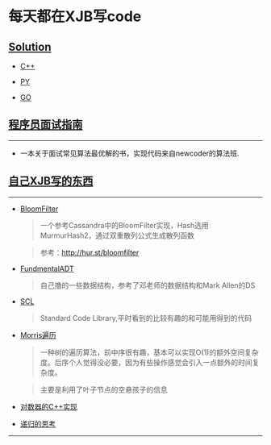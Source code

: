 # 每天都在XJB写code

## [Solution](Solution)

+ [C++](Solution/CPP)


+ [PY](Solution/PY)

+ [GO](Solution/Go)

## [程序员面试指南](CodingInterviewGuide)
---
+ 一本关于面试常见算法最优解的书，实现代码来自newcoder的算法班.

## [自己XJB写的东西](XJBX)
---

+ [BloomFilter](XJBX/Bloomfilter)

    > 一个参考Cassandra中的BloomFilter实现，Hash选用MurmurHash2，通过双重散列公式生成散列函数
    
    > 参考：http://hur.st/bloomfilter

+ [FundmentalADT](XJBX/FundementalADT)
    > 自己撸的一些数据结构，参考了邓老师的数据结构和Mark Allen的DS

+ [SCL](XJBX/SCL)
    > Standard Code Library,平时看到的比较有趣的和可能用得到的代码
+ [Morris遍历](XJBX/SCL/Graph/MorrisTraverse.hpp)
    > 一种树的遍历算法，前中序很有趣，基本可以实现O(1)的额外空间复杂度。后序个人觉得没必要，因为有些操作感觉会引入一点额外的时间复杂度。
    
    > 主要是利用了叶子节点的空悬孩子的信息
+ [对数器的C++实现](XJBX/comparing_figure_device.cpp)

+ [递归的思考](XJBX/recursion.h) 
---
